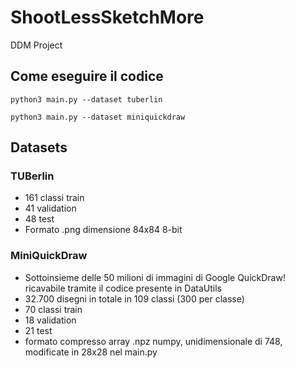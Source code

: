 # ShootLessSketchMore
DDM Project


## Come eseguire il codice
``` shell
python3 main.py --dataset tuberlin

python3 main.py --dataset miniquickdraw
````

## Datasets
### TUBerlin 
* 161 classi train
* 41 validation
* 48 test
* Formato .png dimensione 84x84 8-bit

### MiniQuickDraw
* Sottoinsieme delle 50 milioni di immagini di Google QuickDraw! ricavabile tramite il codice presente in DataUtils
* 32.700 disegni in totale in 109 classi (300 per classe)
* 70 classi train
* 18 validation
* 21 test
* formato compresso array .npz numpy, unidimensionale di 748, modificate in 28x28 nel main.py

